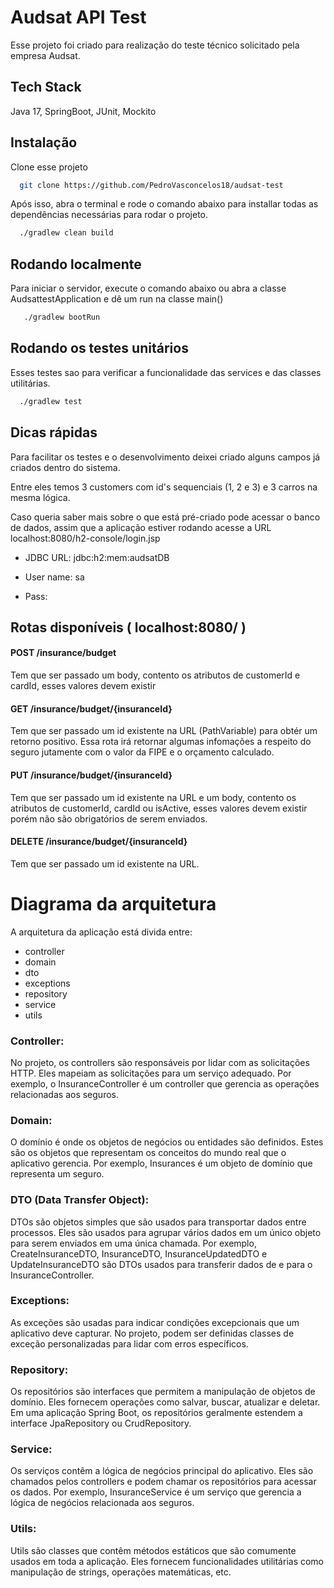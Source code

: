 
# Audsat API Test

Esse projeto foi criado para realização do teste técnico solicitado pela empresa Audsat.

## Tech Stack

Java 17, SpringBoot, JUnit, Mockito

## Instalação

Clone esse projeto

```bash
  git clone https://github.com/PedroVasconcelos18/audsat-test
```

Após isso, abra o terminal e rode o comando abaixo para installar todas as dependências necessárias para rodar o projeto.

```bash
  ./gradlew clean build
```
    
## Rodando localmente

Para iniciar o servidor, execute o comando abaixo ou abra a classe AudsattestApplication e dê um run na classe main()

```bash
   ./gradlew bootRun
```

## Rodando os testes unitários

Esses testes sao para verificar a funcionalidade das services e das classes utilitárias.

```bash
  ./gradlew test
```

## Dicas rápidas

 Para facilitar os testes e o desenvolvimento deixei criado alguns campos já criados dentro do sistema.

Entre eles temos 3 customers com id's sequenciais (1, 2 e 3) e 3 carros na mesma lógica.

Caso queria saber mais sobre o que está pré-criado pode acessar o banco de dados, assim que a aplicação estiver rodando acesse a URL localhost:8080/h2-console/login.jsp 

- JDBC URL: jdbc:h2:mem:audsatDB

- User name: sa

- Pass: 

## Rotas disponíveis ( localhost:8080/ ) 

#### POST /insurance/budget

Tem que ser passado um body, contento os atributos de customerId e cardId, esses valores devem existir

#### GET /insurance/budget/{insuranceId}

Tem que ser passado um id existente na URL (PathVariable) para obtér um retorno positivo. Essa rota irá retornar algumas infomações a respeito do seguro jutamente com o valor da FIPE e o orçamento calculado.

#### PUT /insurance/budget/{insuranceId}

Tem que ser passado um id existente na URL e um body, contento os atributos de customerId, cardId ou isActive, esses valores devem existir porém não são obrigatórios de serem enviados.

#### DELETE /insurance/budget/{insuranceId}

Tem que ser passado um id existente na URL.

# Diagrama da arquitetura

A arquitetura da aplicação está divida entre:

- controller
- domain
- dto
- exceptions
- repository
- service
- utils

### Controller:
No projeto, os controllers são responsáveis por lidar com as solicitações HTTP. Eles mapeiam as solicitações para um serviço adequado. Por exemplo, o InsuranceController é um controller que gerencia as operações relacionadas aos seguros.  

### Domain:
 O domínio é onde os objetos de negócios ou entidades são definidos. Estes são os objetos que representam os conceitos do mundo real que o aplicativo gerencia. Por exemplo, Insurances é um objeto de domínio que representa um seguro.  

### DTO (Data Transfer Object):
DTOs são objetos simples que são usados para transportar dados entre processos. Eles são usados para agrupar vários dados em um único objeto para serem enviados em uma única chamada. Por exemplo, CreateInsuranceDTO, InsuranceDTO, InsuranceUpdatedDTO e UpdateInsuranceDTO são DTOs usados para transferir dados de e para o InsuranceController.  


### Exceptions: 
As exceções são usadas para indicar condições excepcionais que um aplicativo deve capturar. No projeto, podem ser definidas classes de exceção personalizadas para lidar com erros específicos.  

### Repository: 
Os repositórios são interfaces que permitem a manipulação de objetos de domínio. Eles fornecem operações como salvar, buscar, atualizar e deletar. Em uma aplicação Spring Boot, os repositórios geralmente estendem a interface JpaRepository ou CrudRepository.  

### Service: 
Os serviços contêm a lógica de negócios principal do aplicativo. Eles são chamados pelos controllers e podem chamar os repositórios para acessar os dados. Por exemplo, InsuranceService é um serviço que gerencia a lógica de negócios relacionada aos seguros.  

### Utils:
Utils são classes que contêm métodos estáticos que são comumente usados em toda a aplicação. Eles fornecem funcionalidades utilitárias como manipulação de strings, operações matemáticas, etc.
